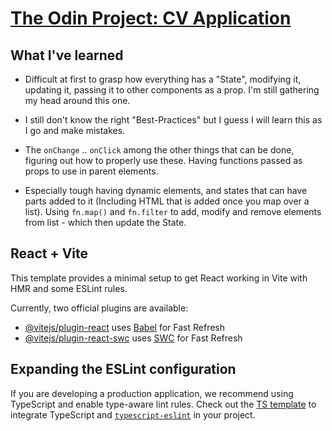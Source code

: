 # [The Odin Project: CV Application](https://www.theodinproject.com/lessons/node-path-react-new-cv-application)

## What I've learned
- Difficult at first to grasp how everything has a "State", modifying it, updating it, passing it to other components as a prop. I'm still gathering my head around this one.

- I still don't know the right "Best-Practices" but I guess I will learn this as I go and make mistakes.

- The ```onChange``` .. ```onClick``` among the other things that can be done, figuring out how to properly use these. Having functions passed as props to use in parent elements.

- Especially tough having dynamic elements, and states that can have parts added to it (Including HTML that is added once you map over a list). Using ```fn.map()``` and ```fn.filter``` to add, modify and remove elements from list - which then update the State.
## React + Vite

This template provides a minimal setup to get React working in Vite with HMR and some ESLint rules.

Currently, two official plugins are available:

- [@vitejs/plugin-react](https://github.com/vitejs/vite-plugin-react/blob/main/packages/plugin-react/README.md) uses [Babel](https://babeljs.io/) for Fast Refresh
- [@vitejs/plugin-react-swc](https://github.com/vitejs/vite-plugin-react-swc) uses [SWC](https://swc.rs/) for Fast Refresh

## Expanding the ESLint configuration

If you are developing a production application, we recommend using TypeScript and enable type-aware lint rules. Check out the [TS template](https://github.com/vitejs/vite/tree/main/packages/create-vite/template-react-ts) to integrate TypeScript and [`typescript-eslint`](https://typescript-eslint.io) in your project.


